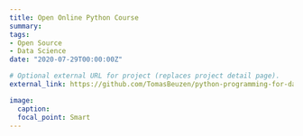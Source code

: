 ```yaml
---
title: Open Online Python Course
summary:
tags:
- Open Source
- Data Science
date: "2020-07-29T00:00:00Z"

# Optional external URL for project (replaces project detail page).
external_link: https://github.com/TomasBeuzen/python-programming-for-data-science

image:
  caption:
  focal_point: Smart
---
```

